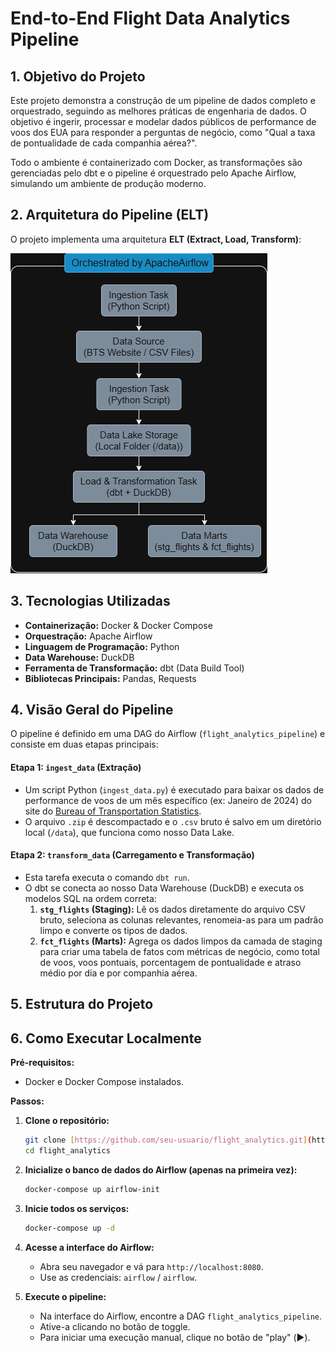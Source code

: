# End-to-End Flight Data Analytics Pipeline

## 1. Objetivo do Projeto

Este projeto demonstra a construção de um pipeline de dados completo e orquestrado, seguindo as melhores práticas de engenharia de dados. O objetivo é ingerir, processar e modelar dados públicos de performance de voos dos EUA para responder a perguntas de negócio, como "Qual a taxa de pontualidade de cada companhia aérea?".

Todo o ambiente é containerizado com Docker, as transformações são gerenciadas pelo dbt e o pipeline é orquestrado pelo Apache Airflow, simulando um ambiente de produção moderno.

## 2. Arquitetura do Pipeline (ELT)

O projeto implementa uma arquitetura **ELT (Extract, Load, Transform)**:


![Arquitetura do Pipeline ELT](assets/arquitetura_pipeline.png)


## 3. Tecnologias Utilizadas

* **Containerização:** Docker & Docker Compose
* **Orquestração:** Apache Airflow
* **Linguagem de Programação:** Python
* **Data Warehouse:** DuckDB
* **Ferramenta de Transformação:** dbt (Data Build Tool)
* **Bibliotecas Principais:** Pandas, Requests

## 4. Visão Geral do Pipeline

O pipeline é definido em uma DAG do Airflow (`flight_analytics_pipeline`) e consiste em duas etapas principais:

#### **Etapa 1: `ingest_data` (Extração)**
* Um script Python (`ingest_data.py`) é executado para baixar os dados de performance de voos de um mês específico (ex: Janeiro de 2024) do site do [Bureau of Transportation Statistics](https://www.transtats.bts.gov/OT_Delay/OT_DelayCause1.asp).
* O arquivo `.zip` é descompactado e o `.csv` bruto é salvo em um diretório local (`/data`), que funciona como nosso Data Lake.

#### **Etapa 2: `transform_data` (Carregamento e Transformação)**
* Esta tarefa executa o comando `dbt run`.
* O dbt se conecta ao nosso Data Warehouse (DuckDB) e executa os modelos SQL na ordem correta:
    1.  **`stg_flights` (Staging):** Lê os dados diretamente do arquivo CSV bruto, seleciona as colunas relevantes, renomeia-as para um padrão limpo e converte os tipos de dados.
    2.  **`fct_flights` (Marts):** Agrega os dados limpos da camada de staging para criar uma tabela de fatos com métricas de negócio, como total de voos, voos pontuais, porcentagem de pontualidade e atraso médio por dia e por companhia aérea.

## 5. Estrutura do Projeto



## 6. Como Executar Localmente

**Pré-requisitos:**
* Docker e Docker Compose instalados.

**Passos:**

1.  **Clone o repositório:**
    ```bash
    git clone [https://github.com/seu-usuario/flight_analytics.git](https://github.com/seu-usuario/flight_analytics.git)
    cd flight_analytics
    ```

2.  **Inicialize o banco de dados do Airflow (apenas na primeira vez):**
    ```bash
    docker-compose up airflow-init
    ```

3.  **Inicie todos os serviços:**
    ```bash
    docker-compose up -d
    ```

4.  **Acesse a interface do Airflow:**
    * Abra seu navegador e vá para `http://localhost:8080`.
    * Use as credenciais: `airflow` / `airflow`.

5.  **Execute o pipeline:**
    * Na interface do Airflow, encontre a DAG `flight_analytics_pipeline`.
    * Ative-a clicando no botão de toggle.
    * Para iniciar uma execução manual, clique no botão de "play" (▶️).
